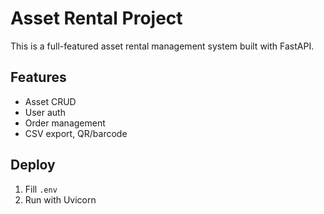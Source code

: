 # Asset Rental Project

This is a full-featured asset rental management system built with FastAPI.

## Features
- Asset CRUD
- User auth
- Order management
- CSV export, QR/barcode

## Deploy
1. Fill `.env`
2. Run with Uvicorn

